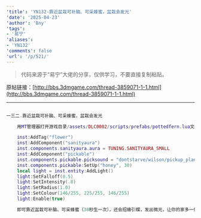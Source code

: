 ```yaml
---
'title': 'YN132-靠近盆栽可补脑、可采蜂蜜，盆栽会发光'
'date': '2025-04-23'
'author': 'Bny'
'tags':
- '易宁'
'aliases':
- 'YN132'
'comments': false
'url': '/p/521/'
---
```


> 代码来源于“易宁”大佬的分享，仅供学习，不要直接复制粘贴。

原帖链接：[http://bbs.3dmgame.com/thread-3859071-1-1.html](http://bbs.3dmgame.com/thread-3859071-1-1.html)

---

```lua  

一三二.靠近盆栽可补脑、可采蜂蜜，盆栽会发光

	用MT管理器打开游戏目录/assets/DLC0002/scripts/prefabs/pottedfern.lua文件，在inst:AddComponent("inspectable")的下一行插入以下内容：

	inst:AddTag("flower")
	inst:AddComponent("sanityaura")
	inst.components.sanityaura.aura = TUNING.SANITYAURA_SMALL
	inst:AddComponent("pickable")
	inst.components.pickable.picksound = "dontstarve/wilson/pickup_plants"
	inst.components.pickable:SetUp("honey", 30)
	local light = inst.entity:AddLight()
	light:SetFalloff(0.5)
	light:SetIntensity(.8)
	light:SetRadius(1.0)
	light:SetColour(146/255, 225/255, 146/255)
	light:Enable(true)

	即可靠近盆栽可补脑、可采蜂蜜（30秒生一次），还会招蜂引蝶，发出微光，让你的家多一份温馨。盆栽在建造选项（画着锤子）下，用5个叶子、1个蜗牛壳碎片建造

```  


